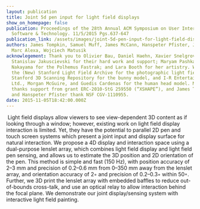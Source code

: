 ```yaml
---
layout: publication
title: Joint 5d pen input for light field displays
show_on_homepage: false
publication: Proceedings of the 28th Annual ACM Symposium on User Interface
  Software & Technology. 11/5/2015 Pgs.637-647
publication_link: /assets/images/joint-5d-pen-input-for-light-field-displays.pdf
authors: James Tompkin, Samuel Muff, James McCann, Hanspeter Pfister, Jan Kautz,
  Marc Alexa, Wojciech Matusik
acknowlegement: Thank you to Olivier Bau, Daniel Haehn, Xavier Snelgrove, and
  Stanislav Jakuscievski for their hard work and support; Maryam Pashkam and Ken
  Nakayama for the Polhemus Fastrak; and Lara Booth for her artistry. We thank
  the (New) Stanford Light Field Archive for the photographic light fields, the
  Stanford 3D Scanning Repository for the bunny model, and I-R Entertainment
  Ltd., Morgan McGuire, and Guedis Cardenas for the human head model. Marc Alexa
  thanks support from grant ERC-2010-StG 259550 (“XSHAPE”), and James Tompkin
  and Hanspeter Pfister thank NSF CGV-1110955.
date: 2015-11-05T18:42:00.000Z
---
```

 Light field displays allow viewers to see view-dependent 3D content as if looking through a window; however, existing work on light field display interaction is limited. Yet, they have the potential to parallel 2D pen and touch screen systems which present a joint input and display surface for natural interaction. We propose a 4D display and interaction space using a dual-purpose lenslet array, which combines light field display and light field pen sensing, and allows us to estimate the 3D position and 2D orientation of the pen. This method is simple and fast (150 Hz), with position accuracy of 2–3 mm and precision of 0.2–0.6 mm from 0–350 mm away from the lenslet array, and orientation accuracy of 2◦ and precision of 0.2–0.3◦ within 50◦. Further, we 3D print the lenslet array with embedded baffles to reduce out-of-bounds cross-talk, and use an optical relay to allow interaction behind the focal plane. We demonstrate our joint display/sensing system with interactive light field painting.